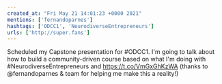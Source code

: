 ```yaml
---
created_at: "Fri May 21 14:01:23 +0000 2021"
mentions: ['fernandoparnes']
hashtags: ['ODCC1', 'NeurodiverseEntrepreneurs']
urls: ['http://super.fans']
---
```


Scheduled my Capstone presentation for #ODCC1.
I'm going to talk about how to build a community-driven course based on what I'm doing with #NeurodiverseEntrepreneurs and https://t.co/VmGxGhKzWA (thanks to @fernandoparnes &amp; team for helping me make this a reality!)